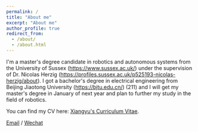 ```yaml
---
permalink: /
title: "About me"
excerpt: "About me"
author_profile: true
redirect_from: 
  - /about/
  - /about.html
---
```


I'm a master's degree candidate in robotics and autonomous systems from the University of Sussex (https://www.sussex.ac.uk/) under the supervision of Dr. Nicolas Herzig (https://profiles.sussex.ac.uk/p525193-nicolas-herzig/about). I got a bachelor's degree in electrical engineering from Beijing Jiaotong University (https://bjtu.edu.cn/) (211) and I will get my master's degree in January of next year and plan to further my study in the field of robotics.

You can find my CV here: [Xiangyu's Curriculum Vitae](../assets/CV7.pdf).

[Email](mailto:xg79@sussex.ac.uk) / [Wechat](../images/wechat.jpg)
